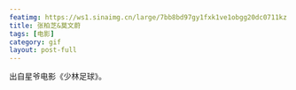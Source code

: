 ```yaml
---
featimg: https://ws1.sinaimg.cn/large/7bb8bd97gy1fxk1ve1obgg20dc0711kz.gif
title: 张柏芝&莫文蔚
tags: [电影]
category: gif
layout: post-full
---
```


出自星爷电影《少林足球》。